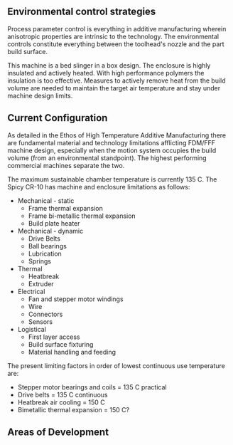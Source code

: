 ## Environmental control strategies

Process parameter control is everything in additive manufacturing wherein anisotropic properties are intrinsic to the technology. The environmental controls constitute everything between the toolhead's nozzle and the part build surface.

This machine is a bed slinger in a box design. The enclosure is highly insulated and actively heated. With high performance polymers the insulation is too effective. Measures to actively remove heat from the build volume are needed to maintain the target air temperature and stay under machine design limits.

## Current Configuration

As detailed in the Ethos of High Temperature Additive Manufacturing there are fundamental material and technology limitations afflicting FDM/FFF machine design, especially when the motion system occupies the build volume (from an environmental standpoint). The highest performing commercial machines separate the two.

The maximum sustainable chamber temperature is currently 135 C. The Spicy CR-10 has machine and enclosure limitations as follows:

- Mechanical - static
    - Frame thermal expansion
    - Frame bi-metallic thermal expansion
    - Build plate heater
- Mechanical - dynamic
    - Drive Belts
    - Ball bearings
    - Lubrication
    - Springs
- Thermal
    - Heatbreak
    - Extruder
- Electrical
    - Fan and stepper motor windings
    - Wire
    - Connectors
    - Sensors
- Logistical
    - First layer access
    - Build surface fixturing
    - Material handling and feeding

The present limiting factors in order of lowest continuous use temperature are:
- Stepper motor bearings and coils = 135 C practical
- Drive belts = 135 C continuous
- Heatbreak air cooling = 150 C
- Bimetallic thermal expansion = 150 C?

## Areas of Development
